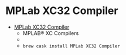# MPLab XC32 Compiler
- [MPLab XC32 Compiler](https://www.microchip.com/mplab/compilers)
  -  MPLAB® XC Compilers
  - 
  - `brew cask install MPLab XC32 Compiler`
